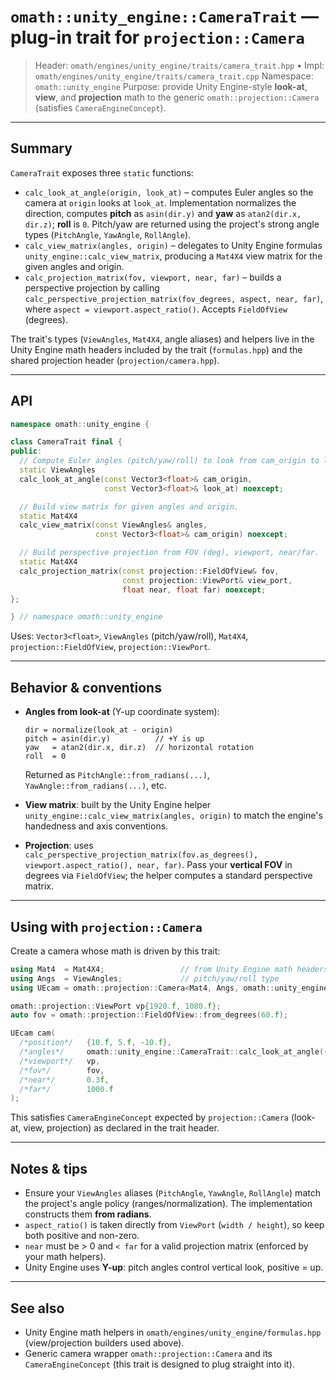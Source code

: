 # `omath::unity_engine::CameraTrait` — plug-in trait for `projection::Camera`

> Header: `omath/engines/unity_engine/traits/camera_trait.hpp` • Impl: `omath/engines/unity_engine/traits/camera_trait.cpp`
> Namespace: `omath::unity_engine`
> Purpose: provide Unity Engine-style **look-at**, **view**, and **projection** math to the generic `omath::projection::Camera` (satisfies `CameraEngineConcept`).

---

## Summary

`CameraTrait` exposes three `static` functions:

* `calc_look_at_angle(origin, look_at)` – computes Euler angles so the camera at `origin` looks at `look_at`. Implementation normalizes the direction, computes **pitch** as `asin(dir.y)` and **yaw** as `atan2(dir.x, dir.z)`; **roll** is `0`. Pitch/yaw are returned using the project's strong angle types (`PitchAngle`, `YawAngle`, `RollAngle`).
* `calc_view_matrix(angles, origin)` – delegates to Unity Engine formulas `unity_engine::calc_view_matrix`, producing a `Mat4X4` view matrix for the given angles and origin.
* `calc_projection_matrix(fov, viewport, near, far)` – builds a perspective projection by calling `calc_perspective_projection_matrix(fov_degrees, aspect, near, far)`, where `aspect = viewport.aspect_ratio()`. Accepts `FieldOfView` (degrees).

The trait's types (`ViewAngles`, `Mat4X4`, angle aliases) and helpers live in the Unity Engine math headers included by the trait (`formulas.hpp`) and the shared projection header (`projection/camera.hpp`).

---

## API

```cpp
namespace omath::unity_engine {

class CameraTrait final {
public:
  // Compute Euler angles (pitch/yaw/roll) to look from cam_origin to look_at.
  static ViewAngles
  calc_look_at_angle(const Vector3<float>& cam_origin,
                     const Vector3<float>& look_at) noexcept;

  // Build view matrix for given angles and origin.
  static Mat4X4
  calc_view_matrix(const ViewAngles& angles,
                   const Vector3<float>& cam_origin) noexcept;

  // Build perspective projection from FOV (deg), viewport, near/far.
  static Mat4X4
  calc_projection_matrix(const projection::FieldOfView& fov,
                         const projection::ViewPort& view_port,
                         float near, float far) noexcept;
};

} // namespace omath::unity_engine
```

Uses: `Vector3<float>`, `ViewAngles` (pitch/yaw/roll), `Mat4X4`, `projection::FieldOfView`, `projection::ViewPort`.

---

## Behavior & conventions

* **Angles from look-at** (Y-up coordinate system):

  ```
  dir = normalize(look_at - origin)
  pitch = asin(dir.y)          // +Y is up
  yaw   = atan2(dir.x, dir.z)  // horizontal rotation
  roll  = 0
  ```

  Returned as `PitchAngle::from_radians(...)`, `YawAngle::from_radians(...)`, etc.

* **View matrix**: built by the Unity Engine helper `unity_engine::calc_view_matrix(angles, origin)` to match the engine's handedness and axis conventions.

* **Projection**: uses `calc_perspective_projection_matrix(fov.as_degrees(), viewport.aspect_ratio(), near, far)`. Pass your **vertical FOV** in degrees via `FieldOfView`; the helper computes a standard perspective matrix.

---

## Using with `projection::Camera`

Create a camera whose math is driven by this trait:

```cpp
using Mat4  = Mat4X4;                 // from Unity Engine math headers
using Angs  = ViewAngles;             // pitch/yaw/roll type
using UEcam = omath::projection::Camera<Mat4, Angs, omath::unity_engine::CameraTrait>;

omath::projection::ViewPort vp{1920.f, 1080.f};
auto fov = omath::projection::FieldOfView::from_degrees(60.f);

UEcam cam(
  /*position*/   {10.f, 5.f, -10.f},
  /*angles*/     omath::unity_engine::CameraTrait::calc_look_at_angle({10,5,-10},{0,5,0}),
  /*viewport*/   vp,
  /*fov*/        fov,
  /*near*/       0.3f,
  /*far*/        1000.f
);
```

This satisfies `CameraEngineConcept` expected by `projection::Camera` (look-at, view, projection) as declared in the trait header.

---

## Notes & tips

* Ensure your `ViewAngles` aliases (`PitchAngle`, `YawAngle`, `RollAngle`) match the project's angle policy (ranges/normalization). The implementation constructs them **from radians**.
* `aspect_ratio()` is taken directly from `ViewPort` (`width / height`), so keep both positive and non-zero.
* `near` must be > 0 and `< far` for a valid projection matrix (enforced by your math helpers).
* Unity Engine uses **Y-up**: pitch angles control vertical look, positive = up.

---

## See also

* Unity Engine math helpers in `omath/engines/unity_engine/formulas.hpp` (view/projection builders used above).
* Generic camera wrapper `omath::projection::Camera` and its `CameraEngineConcept` (this trait is designed to plug straight into it).
